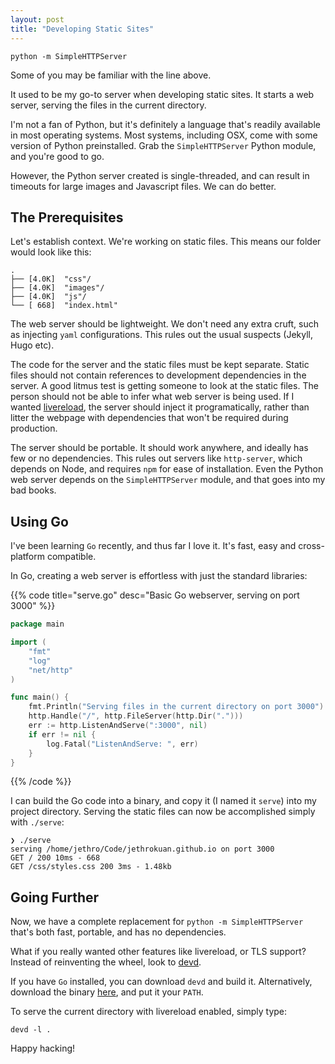 ```yaml
---
layout: post
title: "Developing Static Sites"
---
```


```
python -m SimpleHTTPServer
```

Some of you may be familiar with the line above. 

It used to be my go-to server when developing static sites. It starts a web server, serving the files in the current directory.

I'm not a fan of Python, but it's definitely a language that's readily available in most operating systems. Most systems, including OSX, come with some version of Python preinstalled. Grab the `SimpleHTTPServer` Python module, and you're good to go.

However, the Python server created is single-threaded, and can result in timeouts for large images and Javascript files. We can do better.

## The Prerequisites
Let's establish context. We're working on static files. This means our folder would look like this:

```
.
├── [4.0K]  "css"/
├── [4.0K]  "images"/
├── [4.0K]  "js"/
└── [ 668]  "index.html"
```

<span class="newthought">The web server should be lightweight.</span> We don't need any extra cruft, such as injecting `yaml` configurations. This rules out the usual suspects (Jekyll, Hugo etc).

<span class="newthought">The code for the server and the static files must be kept separate.</span> Static files should not contain references to development dependencies in the server. A good litmus test is getting someone to look at the static files. The person should not be able to infer what web server is being used. If I wanted [livereload], the server should inject it programatically, rather than litter the webpage with dependencies that won't be required during production. 

<span class="newthought">The server should be portable.</span> It should work anywhere, and ideally has few or no dependencies. This rules out servers like `http-server`, which depends on Node, and requires `npm` for ease of installation. Even the Python web server depends on the `SimpleHTTPServer` module, and that goes into my bad books.

## Using Go
I've been learning `Go` recently, and thus far I love it. It's fast, easy and cross-platform compatible.

In Go, creating a web server is effortless with just the standard libraries:

{{% code title="serve.go" desc="Basic Go webserver, serving on port 3000" %}}
``` go
package main

import (
	"fmt"
	"log"
	"net/http"
)

func main() {
	fmt.Println("Serving files in the current directory on port 3000")
	http.Handle("/", http.FileServer(http.Dir(".")))
	err := http.ListenAndServe(":3000", nil)
	if err != nil {
		log.Fatal("ListenAndServe: ", err)
	}
}
```
{{% /code %}}

I can build the Go code into a binary, and copy it (I named it `serve`) into my project directory. Serving the static files can now be accomplished simply with `./serve`:

```
❯ ./serve
serving /home/jethro/Code/jethrokuan.github.io on port 3000
GET / 200 10ms - 668
GET /css/styles.css 200 3ms - 1.48kb

```

## Going Further
Now, we have a complete replacement for `python -m SimpleHTTPServer` that's both fast, portable, and has no dependencies.

What if you really wanted other features like livereload, or TLS support? Instead of reinventing the wheel, look to [devd].

If you have `Go` installed, you can download `devd` and build it. Alternatively, download the binary [here](https://github.com/cortesi/devd/releases/latest), and put it your `PATH`.

To serve the current directory with livereload enabled, simply type:

``` 
devd -l .
```

Happy hacking!

[livereload]:http://livereload.com/
[devd]:https://github.com/cortesi/devd

